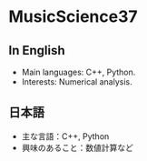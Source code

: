 # MusicScience37

## In English

- Main languages: C++, Python.
- Interests: Numerical analysis.

## 日本語

- 主な言語：C++, Python
- 興味のあること：数値計算など
